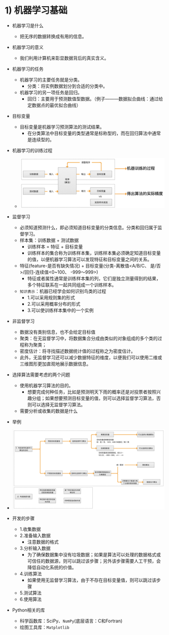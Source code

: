 
# 1) 机器学习基础

* 机器学习是什么
    * 把无序的数据转换成有用的信息。

* 机器学习的意义
    * 我们利用计算机来彰显数据背后的真实含义。

* 机器学习的任务
    * 机器学习的主要任务就是分类。
        * 分类：将实例数据划分到合适的分类中。
    * 机器学习的另一项任务是回归。
        * 回归：主要用于预测数值型数据。（例子———数据拟合曲线：通过给定数据点的最优拟合曲线）

* 目标变量
    * 目标变量是机器学习预测算法的测试结果。
        * 在分类算法中目标变量的类型通常是标称型的，而在回归算法中通常是连续型的。

* 机器学习的训练过程
    *  ![机器学习训练过程图](/images/1.MLFoundation/机器学习基础训练过程.png)

* 监督学习
    * 必须知道预测什么，即必须知道目标变量的分类信息。分类和回归属于监督学习。
    * 样本集：训练数据 + 测试数据
        * 训练样本 = 特征 + 目标变量
        * 训练样本的集合称为训练样本集，训练样本集必须确定知道目标变量的值，以便机器学习算法可以发现特征和目标变量之间的关系。
    * 特征(feature-是否有缺失情况) + 目标变量(分类-离散值<A/B/C、 是/否>/回归-连续值<0~100、 -999～999>)
        * 特征或者属性通常是训练样本集的列，它们是独立测量得到的结果，多个特征联系在一起共同组成一个训练样本。
    * `知识表示`：机器已经学会如何识别鸟类的过程
        * 1.可以采用规则集的形式
        * 2.可以采用概率分布的形式
        * 3.可以使训练样本集中的一个实例

* 非监督学习
    * 数据没有类别信息，也不会给定目标值
    * 聚类：在无监督学习中，将数据集合分成由类似的对象组成的多个类的过程称为聚类；
    * 密度估计：将寻找描述数据统计值的过程称之为密度估计。
    * 此外，无监督学习还可以减少数据特征的维度，以便我们可以使用二维或三维图形更加直观地展示数据信息。

* 选择算法需要考虑的两个问题
    * 使用机器学习算法的目的。
        * 想要完成何种任务，比如是预测明天下雨的概率还是对投票者按照兴趣分组；如果想要预测目标变量的值，则可以选择监督学习算法，否则可以选择无监督学习算法。
    * 需要分析或收集的数据是什么
* 举例
* ![选择算法图](/images/1.MLFoundation/机器学习基础-选择算法.png)

* 开发的步骤
    * 1.收集数据
    * 2.准备输入数据
        * 注意数据的格式
    * 3.分析输入数据
        * 为了确保数据集中没有垃圾数据；如果是算法可以处理的数据格式或可信任的数据源，则可以跳过该步骤；另外该步骤需要人工干预，会降低自动化系统的价值。
    * 4.训练算法
        * 如果使用无监督学习算法，由于不存在目标变量值，则可以跳过该步骤
    * 5.测试算法
    * 6.使用算法

* Python相关的库
    * 科学函数库：SciPy、`NumPy`(底层语言：C和Fortran)
    * 绘图工具库：`Matplotlib`
